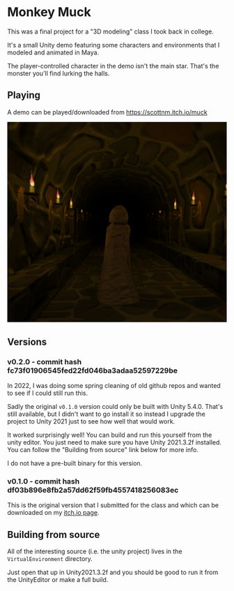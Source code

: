 # Monkey Muck

This was a final project for a "3D modeling" class I took back in college.

It's a small Unity demo featuring some characters and environments that I modeled and animated in Maya.

The player-controlled character in the demo isn't the main star. That's the monster you'll find lurking the halls.

## Playing

A demo can be played/downloaded from https://scottnm.itch.io/muck

![cover image for muck demo](cover.png)

## Versions

### v0.2.0 - commit hash fc73f01906545fed22fd046ba3adaa52597229be

In 2022, I was doing some spring cleaning of old github repos and wanted to see if I could still run this.

Sadly the original `v0.1.0` version could only be built with Unity 5.4.0. That's still available, but I didn't want to go install it so instead I upgrade the project to Unity 2021 just to see how well that would work.

It worked surprisingly well! You can build and run this yourself from the unity editor. You just need to make sure you have Unity 2021.3.2f installed. You can follow the "Building from source" link below for more info.

I do not have a pre-built binary for this version.

### v0.1.0 - commit hash df03b896e8fb2a57dd62f59fb4557418256083ec

This is the original version that I submitted for the class and which can be downloaded on my [itch.io page](https://scottnm.itch.io/muck).

## Building from source

All of the interesting source (i.e. the unity project) lives in the `VirtualEnvironment` directory.

Just open that up in Unity2021.3.2f and you should be good to run it from the UnityEditor or make a full build.
